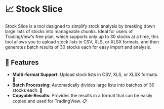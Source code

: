 # 📈 Stock Slice
Stock Slice is a tool designed to simplify stock analysis by breaking down large lists of stocks into manageable chunks. Ideal for users of TradingView's free plan, which supports only up to 30 stocks at a time, this tool allows you to upload stock lists in CSV, XLS, or XLSX formats, and then generates batch results of 30 stocks each for easy import and analysis.

## 🌟 Features
- **Multi-format Support**: Upload stock lists in CSV, XLS, or XLSX formats. 📁
- **Batch Processing**: Automatically divides large lists into batches of 30 stocks each. 🔄
- **Copyable Results**: Provides the results in a format that can be easily copied and used for TradingView. 📋
